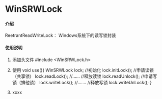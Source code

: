 # WinSRWLock

#### 介绍
ReetrantReadWriteLock：
Windows系统下的读写锁封装

#### 使用说明

1.  添加头文件
#include <WinSRWLock.h>
2.  使用
void use(){
   WinSRWLock lock;
   //初始化
   lock.initLock();
   //申请读锁（共享锁）
   lock.readLock();
   //......
   //释放读锁
   lock.readUnlock();
   //申请写锁（排他锁）
   lock.writeLock();
   //.......
   //释放写锁
   lock.writeUnLock();
}



3.  xxxx


